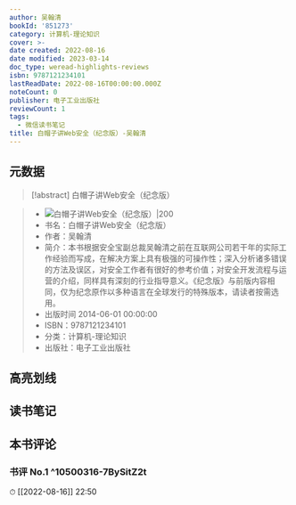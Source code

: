 ```yaml
---
author: 吴翰清
bookId: '851273'
category: 计算机-理论知识
cover: >-
date created: 2022-08-16
date modified: 2023-03-14
doc_type: weread-highlights-reviews
isbn: 9787121234101
lastReadDate: 2022-08-16T00:00:00.000Z
noteCount: 0
publisher: 电子工业出版社
reviewCount: 1
tags:
  - 微信读书笔记
title: 白帽子讲Web安全（纪念版）-吴翰清
---
```


## 元数据

>[!abstract] 白帽子讲Web安全（纪念版）

> - ![白帽子讲Web安全（纪念版）|200](https://wfqqreader-1252317822.image.myqcloud.com/cover/273/851273/t7_851273.jpg)
> - 书名：白帽子讲Web安全（纪念版）
> - 作者：吴翰清
> - 简介：本书根据安全宝副总裁吴翰清之前在互联网公司若干年的实际工作经验而写成，在解决方案上具有极强的可操作性；深入分析诸多错误的方法及误区，对安全工作者有很好的参考价值；对安全开发流程与运营的介绍，同样具有深刻的行业指导意义。《纪念版》与前版内容相同，仅为纪念原作以多种语言在全球发行的特殊版本，请读者按需选用。
> - 出版时间 2014-06-01 00:00:00
> - ISBN：9787121234101
> - 分类：计算机-理论知识
> - 出版社：电子工业出版社

## 高亮划线

## 读书笔记

## 本书评论

### 书评 No.1 ^10500316-7BySitZ2t

⏱ [[2022-08-16]] 22:50
